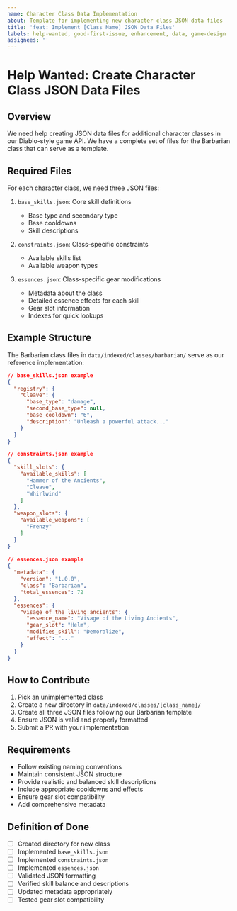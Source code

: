 ```yaml
---
name: Character Class Data Implementation
about: Template for implementing new character class JSON data files
title: 'feat: Implement [Class Name] JSON Data Files'
labels: help-wanted, good-first-issue, enhancement, data, game-design
assignees: ''
---
```


# Help Wanted: Create Character Class JSON Data Files

## Overview

We need help creating JSON data files for additional character classes in our
Diablo-style game API. We have a complete set of files for the Barbarian class
that can serve as a template.

## Required Files

For each character class, we need three JSON files:

1. `base_skills.json`: Core skill definitions
   - Base type and secondary type
   - Base cooldowns
   - Skill descriptions

2. `constraints.json`: Class-specific constraints
   - Available skills list
   - Available weapon types

3. `essences.json`: Class-specific gear modifications
   - Metadata about the class
   - Detailed essence effects for each skill
   - Gear slot information
   - Indexes for quick lookups

## Example Structure

The Barbarian class files in `data/indexed/classes/barbarian/` serve as our
reference implementation:

```json
// base_skills.json example
{
  "registry": {
    "Cleave": {
      "base_type": "damage",
      "second_base_type": null,
      "base_cooldown": "6",
      "description": "Unleash a powerful attack..."
    }
  }
}

// constraints.json example
{
  "skill_slots": {
    "available_skills": [
      "Hammer of the Ancients",
      "Cleave",
      "Whirlwind"
    ]
  },
  "weapon_slots": {
    "available_weapons": [
      "Frenzy"
    ]
  }
}

// essences.json example
{
  "metadata": {
    "version": "1.0.0",
    "class": "Barbarian",
    "total_essences": 72
  },
  "essences": {
    "visage_of_the_living_ancients": {
      "essence_name": "Visage of the Living Ancients",
      "gear_slot": "Helm",
      "modifies_skill": "Demoralize",
      "effect": "..."
    }
  }
}
```

## How to Contribute

1. Pick an unimplemented class
2. Create a new directory in `data/indexed/classes/[class_name]/`
3. Create all three JSON files following our Barbarian template
4. Ensure JSON is valid and properly formatted
5. Submit a PR with your implementation

## Requirements

- Follow existing naming conventions
- Maintain consistent JSON structure
- Provide realistic and balanced skill descriptions
- Include appropriate cooldowns and effects
- Ensure gear slot compatibility
- Add comprehensive metadata

## Definition of Done

- [ ] Created directory for new class
- [ ] Implemented `base_skills.json`
- [ ] Implemented `constraints.json`
- [ ] Implemented `essences.json`
- [ ] Validated JSON formatting
- [ ] Verified skill balance and descriptions
- [ ] Updated metadata appropriately
- [ ] Tested gear slot compatibility
